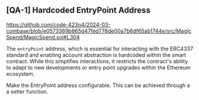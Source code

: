 ## [QA-1] Hardcoded EntryPoint Address

https://github.com/code-423n4/2024-03-coinbase/blob/e0573369b865d47fed778de00a7b6df65ab1744e/src/MagicSpend/MagicSpend.sol#L304

The `entryPoint` address, which is essential for interacting with the ERC4337 standard and enabling account abstraction is hardcoded within the smart contract. While this  simplifies interactions, it restricts the contract's ability to adapt to new developments or entry point upgrades within the Ethereum ecosystem.

Make the EntryPoint address configurable. This can be achieved through a  a setter function.